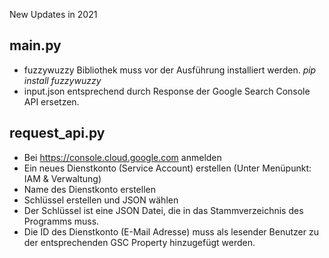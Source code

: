 New Updates in 2021
## main.py
- fuzzywuzzy Bibliothek muss vor der Ausführung installiert werden. *pip install fuzzywuzzy*
- input.json entsprechend durch Response der Google Search Console API ersetzen.
## request_api.py
- Bei https://console.cloud.google.com anmelden
- Ein neues Dienstkonto (Service Account) erstellen (Unter Menüpunkt: IAM & Verwaltung)
- Name des Dienstkonto erstellen
- Schlüssel erstellen und JSON wählen
- Der Schlüssel ist eine JSON Datei, die in das Stammverzeichnis des Programms muss.
- Die ID des Dienstkonto (E-Mail Adresse) muss als lesender Benutzer zu der entsprechenden GSC Property hinzugefügt werden.
